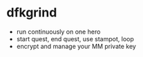 # dfkgrind

- run continuously on one hero
- start quest, end quest, use stampot, loop
- encrypt and manage your MM private key
